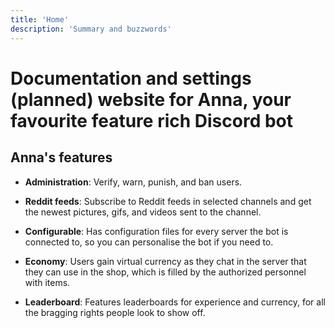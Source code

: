 ```yaml
---
title: 'Home'
description: 'Summary and buzzwords'
---
```


# Documentation and settings (planned) website for Anna, your favourite feature rich Discord bot

## Anna's features

* **Administration**: Verify, warn, punish, and ban users.

* **Reddit feeds**: Subscribe to Reddit feeds in selected channels and get the newest pictures, gifs, and videos sent to the channel.

* **Configurable**: Has configuration files for every server the bot is connected to, so you can personalise the bot if you need to.

* **Economy**: Users gain virtual currency as they chat in the server that they can use in the shop, which is filled by the authorized personnel with items.

* **Leaderboard**: Features leaderboards for experience and currency, for all the bragging rights people look to show off.
